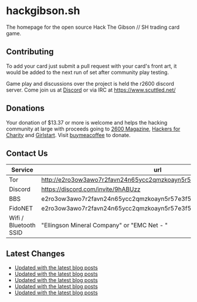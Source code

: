 # hackgibson.sh
The homepage for the open source Hack The Gibson // SH trading card game.


## Contributing

To add your card just submit a pull request with your card's front art, it would be added to the next run of set after community play testing.

Game play and discussions over the project is held the r2600 discord server. Come join us at [Discord](https://discord.com/invite/9hABUzz) or via IRC at https://www.scuttled.net/


## Donations

Your donation of $13.37 or more is welcome and helps the hacking community at large with proceeds going to [2600 Magazine](https://2600.com/), [Hackers for Charity](https://hackersforcharity.org) and [Girlstart](https://girlstart.org).  Visit [buymeacoffee](https://www.buymeacoffee.com/hackgibson.sh) to donate.


## Contact Us

Service | url
-|-
Tor | http://e2ro3ow3awo7r2favn24n65ycc2qmzkoayn5r57e3f56nvjwdcgg32ad.onion
Discord | https://discord.com/invite/9hABUzz
BBS | e2ro3ow3awo7r2favn24n65ycc2qmzkoayn5r57e3f56nvjwdcgg32ad.onion:23
FidoNET | e2ro3ow3awo7r2favn24n65ycc2qmzkoayn5r57e3f56nvjwdcgg32ad.onion:24554
Wifi / Bluetooth SSID | "Ellingson Mineral Company" or "EMC Net - <fidonet address>"

## Latest Changes
<!-- BLOG-POST-LIST:START -->
- [Updated with the latest blog posts](https://github.com/DFW2600/hackgibson.sh/commit/84b0c2e71453072b560d7d9349eb9ba07ad9663c)
- [Updated with the latest blog posts](https://github.com/DFW2600/hackgibson.sh/commit/cb51a344d26e0214d941329e6bdcd6cf6f65c145)
- [Updated with the latest blog posts](https://github.com/DFW2600/hackgibson.sh/commit/d2c2ca8efd6481396731933b54071ee29a943970)
- [Updated with the latest blog posts](https://github.com/DFW2600/hackgibson.sh/commit/b5a6e611959fd3b7d1fd3a6c426c97956be84ebd)
- [Updated with the latest blog posts](https://github.com/DFW2600/hackgibson.sh/commit/20a488f532c9eb88968ec1fd72c5a10632d86701)
<!-- BLOG-POST-LIST:END -->
